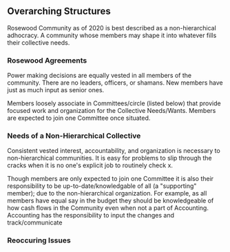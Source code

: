 ## Overarching Structures

Rosewood Community as of 2020 is best described as a non-hierarchical adhocracy. A community whose members may shape it into whatever fills their collective needs. 

### Rosewood Agreements

Power making decisions are equally vested in all members of the community. There are no leaders, officers, or shamans. New members have just as much input as senior ones.

Members loosely associate in Committees/circle (listed below) that provide focused work and organization for the Collective Needs/Wants. Members are expected to join one Committee once situated.

### Needs of a Non-Hierarchical Collective

Consistent vested interest, accountability, and organization is necessary to non-hierarchical communities. It is easy for problems to slip through the cracks when it is no one's explicit job to routinely check x.

Though members are only expected to join one Committee it is also their responsibility to be up-to-date/knowledgable of all (a "supporting" member); due to the non-hierarchical organization. For example, as all members have equal say in the budget they should be knowledgeable of how cash flows in the Community even when not a part of Accounting. Accounting has the responsibility to input the changes and track/communicate  

### Reoccuring Issues